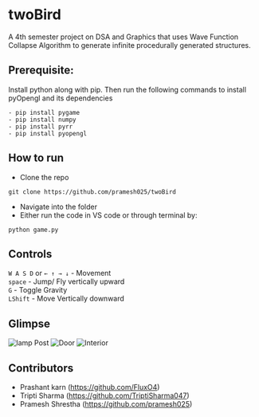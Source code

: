 # twoBird
A 4th semester project on DSA and Graphics that uses Wave Function Collapse Algorithm to generate infinite procedurally generated structures.

## Prerequisite:
Install python along with pip. Then run the following commands to install pyOpengl and its dependencies
```
- pip install pygame
- pip install numpy
- pip install pyrr
- pip install pyopengl
```

## How to run
- Clone the repo
```
git clone https://github.com/pramesh025/twoBird
```
- Navigate into the folder
- Either run the code in VS code or through terminal by:
```
python game.py
```

## Controls
``` W A S D ``` or ``` ← ↑ → ↓ ``` - Movement  
``` space ``` - Jump/ Fly vertically upward  
``` G ``` - Toggle Gravity  
``` LShift ``` - Move Vertically downward  

## Glimpse
![lamp Post](https://github.com/pramesh025/twoBird/blob/main/Screenshots/1.PNG)
![Door](https://github.com/pramesh025/twoBird/blob/main/Screenshots/2.PNG)
![Interior](https://github.com/pramesh025/twoBird/blob/main/Screenshots/4.PNG)

## Contributors 
- Prashant karn (https://github.com/FluxO4)
- Tripti Sharma (https://github.com/TriptiSharma047)
- Pramesh Shrestha (https://github.com/pramesh025)
